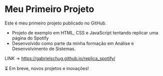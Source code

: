 # Meu Primeiro Projeto

Este é meu primeiro projeto publicado no GitHub.

- Projeto de exemplo em HTML, CSS e JavaScript tentando replicar uma página do Spotify
- Desenvolvido como parte da minha formação em Análise e Desenvolvimento de Sistemas.

LINK → https://gabrielschug.github.io/replica_spotify/


⏳ Em breve, novos projetos e inovações!
